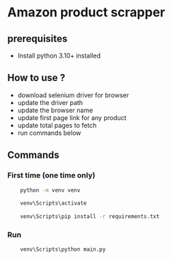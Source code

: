 # Amazon product scrapper

## prerequisites 
- Install python 3.10+ installed

## How to use ?
- download selenium driver for browser
- update the driver path
- update the browser name
- update first page link for any product
- update total pages to fetch
- run commands below

## Commands
### First time (one time only)
```sh
    python -m venv venv
    
    venv\Scripts\activate
    
    venv\Scripts\pip install -r requirements.txt
```
### Run
```sh
    venv\Scripts\python main.py
```
